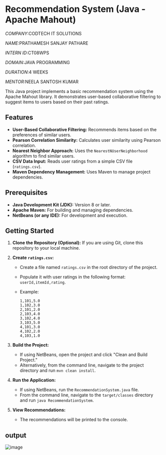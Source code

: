 # Recommendation System (Java - Apache Mahout)

*COMPANY*:CODTECH IT SOLUTIONS

*NAME*:PRATHAMESH SANJAY PATHARE

*INTERN ID*:CT08WPS

*DOMAIN*:JAVA PROGRAMMING

*DURATION*:4 WEEKS

*MENTOR*:NEELA SANTOSH KUMAR

This Java project implements a basic recommendation system using the Apache Mahout library. It demonstrates user-based collaborative filtering to suggest items to users based on their past ratings.

## Features

* **User-Based Collaborative Filtering:** Recommends items based on the preferences of similar users.
* **Pearson Correlation Similarity:** Calculates user similarity using Pearson correlation.
* **Nearest Neighbor Approach:** Uses the `NearestNUserNeighborhood` algorithm to find similar users.
* **CSV Data Input:** Reads user ratings from a simple CSV file (`ratings.csv`).
* **Maven Dependency Management:** Uses Maven to manage project dependencies.

## Prerequisites

* **Java Development Kit (JDK):** Version 8 or later.
* **Apache Maven:** For building and managing dependencies.
* **NetBeans (or any IDE):** For development and execution.

## Getting Started

1.  **Clone the Repository (Optional):** If you are using Git, clone this repository to your local machine.
2.  **Create `ratings.csv`:**
    * Create a file named `ratings.csv` in the root directory of the project.
    * Populate it with user ratings in the following format: `userId,itemId,rating`.
    * Example:

        ```csv
        1,101,5.0
        1,102,3.0
        2,101,2.0
        2,103,4.0
        3,102,4.0
        3,103,5.0
        4,101,3.0
        4,102,2.0
        4,103,1.0
        ```

3.  **Build the Project:**
    * If using NetBeans, open the project and click "Clean and Build Project."
    * Alternatively, from the command line, navigate to the project directory and run `mvn clean install`.

4.  **Run the Application:**
    * If using NetBeans, run the `RecommendationSystem.java` file.
    * From the command line, navigate to the `target/classes` directory and run `java RecommendationSystem`.

5.  **View Recommendations:**
    * The recommendations will be printed to the console.

## output
![image](https://github.com/user-attachments/assets/4059758a-d238-435c-b78d-abfd8edd52c3)
